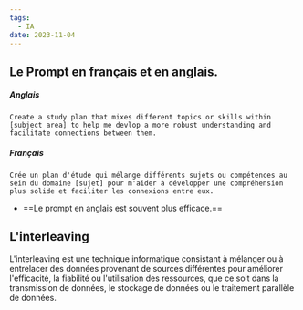 ```yaml
---
tags:
  - IA
date: 2023-11-04
---
```

## Le Prompt en français et en anglais.

##### Anglais
```
Create a study plan that mixes different topics or skills within [subject area] to help me devlop a more robust understanding and facilitate connections between them.
```

##### Français
```
Crée un plan d'étude qui mélange différents sujets ou compétences au sein du domaine [sujet] pour m'aider à développer une compréhension plus solide et faciliter les connexions entre eux.
```

- ==Le prompt en anglais est souvent plus efficace.==

## L'interleaving

L'interleaving est une technique informatique consistant à mélanger ou à entrelacer des données provenant de sources différentes pour améliorer l'efficacité, la fiabilité ou l'utilisation des ressources, que ce soit dans la transmission de données, le stockage de données ou le traitement parallèle de données.